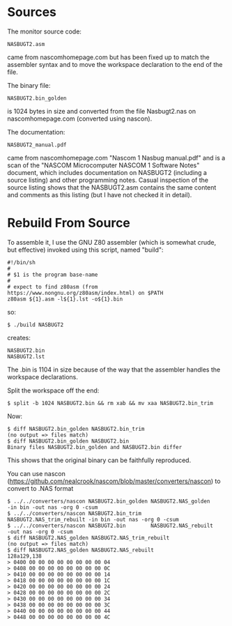 # Sources

The monitor source code:

    NASBUGT2.asm

came from nascomhomepage.com but has been fixed up to match the assembler
syntax and to move the workspace declaration to the end of the file.

The binary file:

    NASBUGT2.bin_golden

is 1024 bytes in size and converted from the file Nasbugt2.nas on nascomhomepage.com
(converted using nascon).

The documentation:

    NASBUGT2_manual.pdf

came from nascomhomepage.com "Nascom 1 Nasbug manual.pdf" and is a scan of the
"NASCOM Microcomputer NASCOM 1 Software Notes" document, which includes documentation
on NASBUGT2 (including a source listing) and other programming notes. Casual inspection
of the source listing shows that the NASBUGT2.asm contains the same content and comments
as this listing (but I have not checked it in detail).

# Rebuild From Source

To assemble it, I use the GNU Z80 assembler (which is somewhat crude, but effective)
invoked using this script, named "build":


    #!/bin/sh
    #
    # $1 is the program base-name
    #
    # expect to find z80asm (from https://www.nongnu.org/z80asm/index.html) on $PATH
    z80asm ${1}.asm -l${1}.lst -o${1}.bin


so:

    $ ./build NASBUGT2

creates:

    NASBUGT2.bin
    NASBUGT2.lst

The .bin is 1104 in size because of the way that the assembler handles the workspace
declarations.

Split the workspace off the end:

    $ split -b 1024 NASBUGT2.bin && rm xab && mv xaa NASBUGT2.bin_trim

Now:

    $ diff NASBUGT2.bin_golden NASBUGT2.bin_trim
    (no output => files match)
    $ diff NASBUGT2.bin_golden NASBUGT2.bin
    Binary files NASBUGT2.bin_golden and NASBUGT2.bin differ

This shows that the original binary can be faithfully reproduced.

You can use nascon (https://github.com/nealcrook/nascom/blob/master/converters/nascon)
to convert to .NAS format

    $ ../../converters/nascon NASBUGT2.bin_golden NASBUGT2.NAS_golden       -in bin -out nas -org 0 -csum
    $ ../../converters/nascon NASBUGT2.bin_trim   NASBUGT2.NAS_trim_rebuilt -in bin -out nas -org 0 -csum
    $ ../../converters/nascon NASBUGT2.bin        NASBUGT2.NAS_rebuilt              -out nas -org 0 -csum
    $ diff NASBUGT2.NAS_golden NASBUGT2.NAS_trim_rebuilt
    (no output => files match)
    $ diff NASBUGT2.NAS_golden NASBUGT2.NAS_rebuilt
    128a129,138
    > 0400 00 00 00 00 00 00 00 00 04
    > 0408 00 00 00 00 00 00 00 00 0C
    > 0410 00 00 00 00 00 00 00 00 14
    > 0418 00 00 00 00 00 00 00 00 1C
    > 0420 00 00 00 00 00 00 00 00 24
    > 0428 00 00 00 00 00 00 00 00 2C
    > 0430 00 00 00 00 00 00 00 00 34
    > 0438 00 00 00 00 00 00 00 00 3C
    > 0440 00 00 00 00 00 00 00 00 44
    > 0448 00 00 00 00 00 00 00 00 4C

